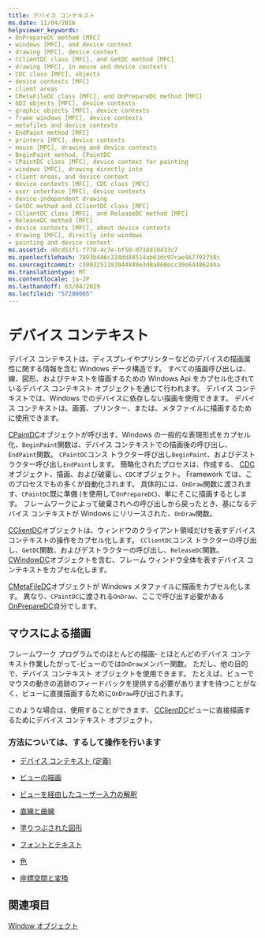 ```yaml
---
title: デバイス コンテキスト
ms.date: 11/04/2016
helpviewer_keywords:
- OnPrepareDC method [MFC]
- windows [MFC], and device context
- drawing [MFC], device context
- CClientDC class [MFC], and GetDC method [MFC]
- drawing [MFC], in mouse and device contexts
- CDC class [MFC], objects
- device contexts [MFC]
- client areas
- CMetaFileDC class [MFC], and OnPrepareDC method [MFC]
- GDI objects [MFC], device contexts
- graphic objects [MFC], device contexts
- frame windows [MFC], device contexts
- metafiles and device contexts
- EndPaint method [MFC]
- printers [MFC], device contexts
- mouse [MFC], drawing and device contexts
- BeginPaint method, CPaintDC
- CPaintDC class [MFC], device context for painting
- windows [MFC], drawing directly into
- client areas, and device context
- device contexts [MFC], CDC class [MFC]
- user interface [MFC], device contexts
- device-independent drawing
- GetDC method and CClientDC class [MFC]
- CClientDC class [MFC], and ReleaseDC method [MFC]
- ReleaseDC method [MFC]
- device contexts [MFC], about device contexts
- drawing [MFC], directly into windows
- painting and device context
ms.assetid: d0cd51f1-f778-4c7e-bf50-d738d10433c7
ms.openlocfilehash: 7893b446c224dd84514ab63dc97cae467792750c
ms.sourcegitcommit: c3093251193944840e3d0a068ecc30e6449624ba
ms.translationtype: MT
ms.contentlocale: ja-JP
ms.lasthandoff: 03/04/2019
ms.locfileid: "57280005"
---
```

# <a name="device-contexts"></a>デバイス コンテキスト

デバイス コンテキストは、ディスプレイやプリンターなどのデバイスの描画属性に関する情報を含む Windows データ構造です。 すべての描画呼び出しは、線、図形、およびテキストを描画するための Windows Api をカプセル化されているデバイス コンテキスト オブジェクトを通じて行われます。 デバイス コンテキストでは、Windows でのデバイスに依存しない描画を使用できます。 デバイス コンテキストは、画面、プリンター、または、メタファイルに描画するために使用できます。

[CPaintDC](../mfc/reference/cpaintdc-class.md)オブジェクトが呼び出す、Windows の一般的な表現形式をカプセル化、`BeginPaint`関数は、デバイス コンテキストでの描画後の呼び出し、`EndPaint`関数。 `CPaintDC`コンス トラクター呼び出し`BeginPaint`、およびデストラクター呼び出し`EndPaint`します。 簡略化されたプロセスは、作成する、 [CDC](../mfc/reference/cdc-class.md)オブジェクト、描画、および破棄し、`CDC`オブジェクト。 Framework では、このプロセスでもの多くが自動化されます。 具体的には、`OnDraw`関数に渡されます、`CPaintDC`既に準備 (を使用して`OnPrepareDC`)、単にそこに描画するとします。 フレームワークによって破棄されへの呼び出しから戻ったとき、基になるデバイス コンテキストが Windows にリリースされた、`OnDraw`関数。

[CClientDC](../mfc/reference/cclientdc-class.md)オブジェクトは、ウィンドウのクライアント領域だけを表すデバイス コンテキストの操作をカプセル化します。 `CClientDC`コンス トラクターの呼び出し、`GetDC`関数、およびデストラクターの呼び出し、`ReleaseDC`関数。 [CWindowDC](../mfc/reference/cwindowdc-class.md)オブジェクトを含む、フレーム ウィンドウ全体を表すデバイス コンテキストをカプセル化します。

[CMetaFileDC](../mfc/reference/cmetafiledc-class.md)オブジェクトが Windows メタファイルに描画をカプセル化します。 異なり、`CPaintDC`に渡される`OnDraw`、ここで呼び出す必要がある[OnPrepareDC](../mfc/reference/cview-class.md#onpreparedc)自分でします。

## <a name="mouse-drawing"></a>マウスによる描画

フレームワーク プログラムでのほとんどの描画- とほとんどのデバイス コンテキスト作業したがって-ビューのでは`OnDraw`メンバー関数。 ただし、他の目的で、デバイス コンテキスト オブジェクトを使用できます。 たとえば、ビューでマウスの動きの追跡のフィードバックを提供する必要がありますを待つことがなく、ビューに直接描画するために`OnDraw`呼び出されます。

このような場合は、使用することができます、 [CClientDC](../mfc/reference/cclientdc-class.md)ビューに直接描画するためにデバイス コンテキスト オブジェクト。

### <a name="what-do-you-want-to-know-more-about"></a>方法については、するして操作を行います

- [デバイス コンテキスト (定義)](/windows/desktop/gdi/device-contexts)

- [ビューの描画](../mfc/drawing-in-a-view.md)

- [ビューを経由したユーザー入力の解釈](../mfc/interpreting-user-input-through-a-view.md)

- [直線と曲線](/windows/desktop/gdi/lines-and-curves)

- [塗りつぶされた図形](/windows/desktop/gdi/filled-shapes)

- [フォントとテキスト](/windows/desktop/gdi/fonts-and-text)

- [色](/windows/desktop/gdi/colors)

- [座標空間と変換](/windows/desktop/gdi/coordinate-spaces-and-transformations)

## <a name="see-also"></a>関連項目

[Window オブジェクト](../mfc/window-objects.md)
